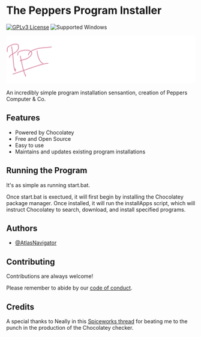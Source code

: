 # The Peppers Program Installer
[![GPLv3 License](https://img.shields.io/badge/License-GPL%20v3-yellow.svg)](https://opensource.org/licenses/)
![Supported Windows](https://img.shields.io/badge/Windows-10%2F11-informational)

![Logo](https://github.com/AtlasNavigator/peppersProgramInstaller/blob/main/logo.png?raw=true)


An incredibly simple program installation sensantion, creation of Peppers Computer & Co.


## Features

- Powered by Chocolatey
- Free and Open Source
- Easy to use
- Maintains and updates existing program installations


## Running the Program

It's as simple as running start.bat.

Once start.bat is exectued, it will first begin by installing the Chocolatey package manager. Once installed, it will run the installApps script, which will instruct Chocolatey to search, download, and install specified programs.
    
## Authors

- [@AtlasNavigator](https://github.com/AtlasNavigator)


## Contributing

Contributions are always welcome!

Please remember to abide by our [code of conduct](code_of_conduct.md).


## Credits

A special thanks to Neally in this [Spiceworks thread](https://community.spiceworks.com/topic/2203658-check-if-choco-already-installed-and-install-if-not) for beating me to the punch in the production of the Chocolatey checker.